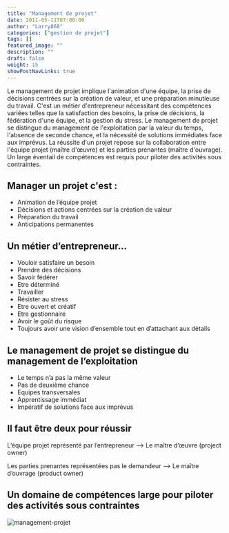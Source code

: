 ```yaml
---
title: "Management de projet"
date: 2011-05-11T07:00:00
author: "Larry868"
categories: ["gestion de projet"]
tags: []
featured_image: ""
description: ""
draft: false
weight: 15
showPostNavLinks: true
---
```


Le management de projet implique l'animation d'une équipe, la prise de décisions centrées sur la création de valeur, et une préparation minutieuse du travail. C'est un métier d'entrepreneur nécessitant des compétences variées telles que la satisfaction des besoins, la prise de décisions, la fédération d'une équipe, et la gestion du stress. Le management de projet se distingue du management de l'exploitation par la valeur du temps, l'absence de seconde chance, et la nécessité de solutions immédiates face aux imprévus. La réussite d'un projet repose sur la collaboration entre l'équipe projet (maître d'œuvre) et les parties prenantes (maître d'ouvrage). Un large éventail de compétences est requis pour piloter des activités sous contraintes.

<!--more-->

## Manager un projet c'est :

- Animation de l’équipe projet
- Décisions et actions centrées sur la création de valeur
- Préparation du travail 
- Anticipations permanentes

## Un métier d’entrepreneur…

- Vouloir satisfaire un besoin
- Prendre des décisions
- Savoir fédérer
- Etre déterminé
- Travailler
- Résister au stress
- Etre ouvert et créatif
- Etre gestionnaire
- Avoir le goût du risque
- Toujours avoir une vision d’ensemble tout en d’attachant aux détails

## Le management de projet se distingue du management de l’exploitation

- Le temps n’a pas la même valeur
- Pas de deuxième chance
- Equipes transversales
- Apprentissage immédiat
- Impératif de solutions face aux imprévus

## Il faut être deux pour réussir

L’équipe projet représenté par l’entrepreneur --> Le maître d’œuvre (project owner)

Les parties prenantes représentées pas le demandeur --> Le maître d’ouvrage (product owner)

## Un domaine de compétences large pour piloter des activités sous contraintes

![management-projet](/images/formation-projet-management-projet.png)

